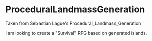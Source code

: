 # ProceduralLandmassGeneration
Taken from Sebastian Lague's Procedural_Landmass_Generation

I am looking to create a "Survival" RPG based on generated islands.
